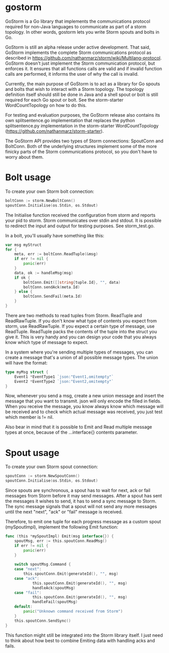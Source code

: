 gostorm
=======

GoStorm is a Go library that implements the communications protocol required for non-Java languages to communicate as part of a storm topology. In other words, gostorm lets you write Storm spouts and bolts in Go.

GoStorm is still an alpha release under active development. That said, GoStorm implements the complete Storm communications protocol as described in https://github.com/nathanmarz/storm/wiki/Multilang-protocol. GoStorm doesn't just implement the Storm communication protocol, but enforces it. It ensures that all functions calls are valid and if invalid function calls are performed, it informs the user of why the call is invalid.

Currently, the main purpose of GoStorm is to act as a library for Go spouts and bolts that wish to interact with a Storm topology. The topology definition itself should still be done in Java and a shell spout or bolt is still required for each Go spout or bolt. See the storm-starter WordCountTopology on how to do this.

For testing and evaluation purposes, the GoStorm release also contains its own splitsentence.go implementation that replaces the python splitsentence.py implementation in the storm-starter WordCountTopology (https://github.com/nathanmarz/storm-starter).

The GoStorm API provides two types of Storm connections: SpoutConn and BoltConn. Both of the underlying structures implement some of the more finicky parts of the Storm communications protocol, so you don't have to worry about them.

Bolt usage
==========

To create your own Storm bolt connection:
```go
boltConn := storm.NewBoltConn()
spoutConn.Initialise(os.Stdin, os.Stdout)
```

The Initialise function received the configuration from storm and reports your pid to storm. Storm communicates over stdin and stdout. It is possible to redirect the input and output for testing purposes. See storm_test.go.

In a bolt, you'll usually have something like this:
```go
var msg myStruct
for {
  	meta, err := boltConn.ReadTuple(&msg)
	if err != nil {
		panic(err)
	}
	data, ok := handleMsg(msg)
	if ok {
		boltConn.Emit([]string{tuple.Id}, "", data)
		boltConn.sendAck(meta.Id)
	} else {
		boltConn.SendFail(meta.Id)
	}
}
```
  
There are two methods to read tuples from Storm. ReadTuple and ReadRawTuple. If you don't know what type of contents you expect from storm, use ReadRawTuple. If you expect a certain type of message, use ReadTuple. ReadTuple packs the contents of the tuple into the struct you give it. This is very handy and you can design your code that you always know which type of message to expect.

In a system where you're sending multiple types of messages, you can create a message that's a union of all possible message types. The union will have the format:
```go
type myMsg struct {
	Event1 *EventType1 `json:"Event1,omitempty"`
	Event2 *EventType2 `json:"Event2,omitempty"`
}
```

Now, whenever you send a msg, create a new union message and insert the message that you want to transmit. json will only encode the filled in fields. When you receive the message, you know always know which message will be received and to check which actual message was received, you just test which member is != nil.

Also bear in mind that it is possible to Emit and Read multiple message types at once, because of the ...interface{} contents parameter.

Spout usage
===========

To create your own Storm spout connection:
```go
spoutConn := storm.NewSpoutConn()
spoutConn.Initialise(os.Stdin, os.Stdout)
```

Since spouts are synchronous, a spout has to wait for next, ack or fail messages from Storm before it may send messages. After a spout has sent the messages it wishes to send, it has to send a sync message to Storm. The sync message signals that a spout will not send any more messages until the next "next", "ack" or "fail" message is received.

Therefore, to emit one tuple for each progress message as a custom spout (mySpoutImpl), implement the following Emit function:
```go
func (this *mySpoutImpl) Emit(msg interface{}) {
	spoutMsg, err := this.spoutConn.ReadMsg()
	if err != nil {
		panic(err)
	}
	
	switch spoutMsg.Command {
	case "next":
		this.spoutConn.Emit(generateId(), "", msg)
  	case "ack":
    		this.spoutConn.Emit(generateId(), "", msg)
    		handleAck(spoutMsg)
  	case "fail":
    		this.spoutConn.Emit(generateId(), "", msg)
    		handleFail(spoutMsg)
	default:
		panic("Unknown command received from Storm")
	}
	this.spoutConn.SendSync()
}
```

This function might still be integrated into the Storm library itself. I just need to think about how best to combine Emiting data with handling acks and fails.
